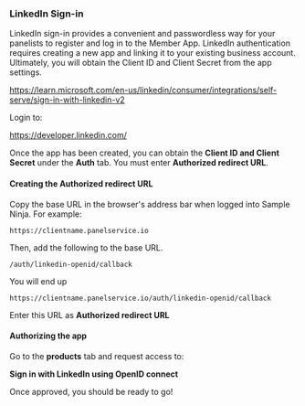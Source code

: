 ### LinkedIn Sign-in

LinkedIn sign-in provides a convenient and passwordless way for your panelists to register and log in to the Member App. LinkedIn authentication requires creating a new app and linking it to your existing business account. Ultimately, you will obtain the Client ID and Client Secret from the app settings.

https://learn.microsoft.com/en-us/linkedin/consumer/integrations/self-serve/sign-in-with-linkedin-v2

Login to:

https://developer.linkedin.com/

Once the app has been created, you can obtain the **Client ID and Client Secret** under the **Auth** tab. You must enter **Authorized redirect URL**. 

#### Creating the Authorized redirect URL

Copy the base URL in the browser's address bar when logged into Sample Ninja. For example:
```
https://clientname.panelservice.io
```
Then, add the following to the base URL.
```
/auth/linkedin-openid/callback
```
You will end up 
```
https://clientname.panelservice.io/auth/linkedin-openid/callback
```

Enter this URL as **Authorized redirect URL**

#### Authorizing the app

Go to the **products** tab and request access to:

**Sign in with LinkedIn using OpenID connect**

Once approved, you should be ready to go!
